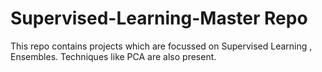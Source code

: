 # Supervised-Learning-Master Repo

This repo contains projects which are focussed on Supervised Learning , Ensembles. Techniques like PCA are also present.
 
